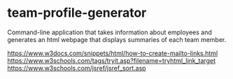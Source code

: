 # team-profile-generator
Command-line application that takes information about employees and generates an html webpage that displays summaries of each team member.

https://www.w3docs.com/snippets/html/how-to-create-mailto-links.html
https://www.w3schools.com/tags/tryit.asp?filename=tryhtml_link_target
https://www.w3schools.com/jsref/jsref_sort.asp
